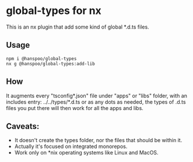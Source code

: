 # global-types for nx

This is an nx plugin that add some kind of global \*.d.ts files.

## Usage

```
npm i @hanspoo/global-types
nx g @hanspoo/global-types:add-lib
```

## How

It augments every "tsconfig*.json" file under "apps" or "libs" folder, with an includes entry: ../../types/*.d.ts or as any dots as needed, the types of .d.ts files you put there will then work for all the apps and libs.

## Caveats:

- It doesn't create the types folder, nor the files that should be within it.
- Actually it's focused on integrated monorepos.
- Work only on \*nix operating systems like Linux and MacOS.
